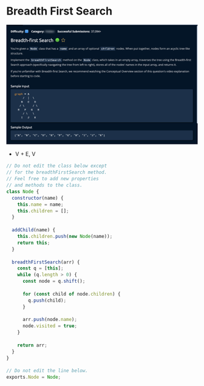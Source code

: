 # Breadth First Search

![](<../../../.gitbook/assets/Screenshot 2023-01-23 at 21.07.57.png>)

* V + E, V

```jsx
// Do not edit the class below except
// for the breadthFirstSearch method.
// Feel free to add new properties
// and methods to the class.
class Node {
  constructor(name) {
    this.name = name;
    this.children = [];
  }

  addChild(name) {
    this.children.push(new Node(name));
    return this;
  }

  breadthFirstSearch(arr) {
    const q = [this];
    while (q.length > 0) {
      const node = q.shift();

      for (const child of node.children) {
        q.push(child);
      }

      arr.push(node.name);
      node.visited = true;
    }
    
    return arr;
  }
}

// Do not edit the line below.
exports.Node = Node;
```
